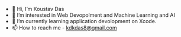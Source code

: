 - 👋 Hi, I’m Koustav Das
- 👀 I’m interested in Web Devopolment and Machine Learning and AI 
- 🌱 I’m currently learning application devolopment on Xcode.
- 📫 How to reach me - kdkdas8@gmail.com

<!---
Koustavd18/Koustavd18 is a ✨ special ✨ repository because its `README.md` (this file) appears on your GitHub profile.
You can click the Preview link to take a look at your changes.
--->
